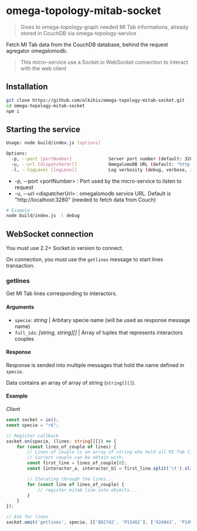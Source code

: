 # omega-topology-mitab-socket

> Gives to omega-topology-graph needed MI Tab informations, already stored in CouchDB via omega-topology-service

Fetch MI Tab data from the CouchDB database, behind the request agregator omegalomodb.

> This micro-service use a Socket.io WebSocket connection to interact with the web client

## Installation

```bash
git clone https://github.com/alkihis/omega-topology-mitab-socket.git
cd omega-topology-mitab-socket
npm i
```

## Starting the service
```bash
Usage: node build/index.js [options]

Options:
  -p, --port [portNumber]              Server port number (default: 3289)
  -u, --url [dispatcherUrl]            OmegalomoDB URL (default: "http://localhost:3280")
  -l, --logLevel [logLevel]            Log verbosity (debug, verbose, info, warn, error) (default: "warn")
```

- -p, --port &lt;portNumber&gt; : Port used by the micro-service to listen to request
- -u, --url &lt;dispatcherUrl&gt; : omegalomodb service URL. Default is "http://localhost:3280" (needed to fetch data from Couch)

```bash
# Example
node build/index.js -l debug
```

## WebSocket connection
You must use 2.2+  Socket.io version to connect.

On connection, you must use the `getlines` message to start lines transaction.

### getlines
Get MI Tab lines corresponding to interactors.

#### Arguments
- `specie`: *string* | Arbitary specie name (will be used as response message name)
- `full_ids`: *[string, string][]* | Array of tuples that represents interactors couples

#### Response
Response is sended into multiple messages that hold the name defined in `specie`.

Data contains an array of array of string (`string[][]`).

#### Example

*Client*
```ts
const socket = io();
const specie = "r6";

// Register callback
socket.on(specie, (lines: string[][]) => {
    for (const lines_of_couple of lines) {
        // Lines of couple is an array of string who hold all MI Tab lines of a couple
        // Current couple can be obtain with:
        const first_line = lines_of_couple[0];
        const [interactor_a, interactor_b] = first_line.split('\t').slice(0, 2);

        // Iterating through the lines...
        for (const line of lines_of_couple) {
            // register mitab line into objects...
        }
    }
});

// Ask for lines
socket.emit('getlines', specie, [['Q82742', 'P13482'], ['O24843', 'P14920']]);
```

